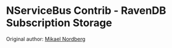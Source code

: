 # NServiceBus Contrib - RavenDB Subscription Storage

Original author: [Mikael Nordberg](http://github.com/nordbergmikael)